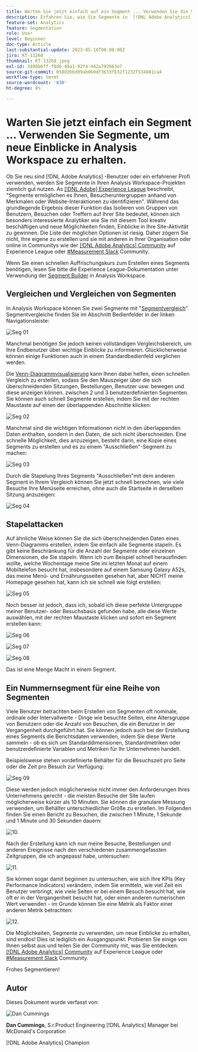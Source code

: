 ```yaml
---
title: Warten Sie jetzt einfach auf ein Segment ... Verwenden Sie die Segmentierung, um neue Einblicke in Analysis Workspace zu erhalten.
description: Erfahren Sie, wie Sie Segmente in  [!DNL Adobe Analytics]  verwenden, um neue Einblicke aus Ihren Visualisierungen und Freiformtabellen von Analysis Workspace zu erhalten.
feature-set: Analytics
feature: Segmentation
role: User
level: Beginner
doc-type: Article
last-substantial-update: 2023-05-16T00:00:00Z
jira: KT-13268
thumbnail: KT-13268.jpeg
exl-id: 3496b6ff-f8d6-48a1-92f4-442a792663e7
source-git-commit: 058d26bd99ab060df3633fb32f1232f534881ca4
workflow-type: tm+mt
source-wordcount: '830'
ht-degree: 8%

---
```


# Warten Sie jetzt einfach ein Segment ... Verwenden Sie Segmente, um neue Einblicke in Analysis Workspace zu erhalten.

Ob Sie neu sind [!DNL Adobe Analytics] -Benutzer oder ein erfahrener Profi verwenden, werden Sie Segmente in Ihren Analysis Workspace-Projekten ziemlich gut nutzen. As [[!DNL Adobe] Experience League](https://experienceleague.adobe.com/docs/analytics/components/segmentation/seg-overview.html?lang=de) beschreibt, &quot;Segmente ermöglichen es Ihnen, Besucheruntergruppen anhand von Merkmalen oder Website-Interaktionen zu identifizieren&quot;. Während das grundlegende Ergebnis dieser Funktion das Isolieren von Gruppen von Benutzern, Besuchen oder Treffern auf Ihrer Site bedeutet, können sich besonders interessierte Analytiker wie Sie mit diesem Tool kreativ beschäftigen und neue Möglichkeiten finden, Einblicke in Ihre Site-Aktivität zu gewinnen. Die Liste der möglichen Optionen ist riesig. Daher zögern Sie nicht, Ihre eigene zu erstellen und sie mit anderen in Ihrer Organisation oder online in Communitys wie der [[!DNL Adobe Analytics] Community](https://experienceleaguecommunities.adobe.com/t5/adobe-analytics/ct-p/adobe-analytics-community?profile.language=de) auf Experience League oder [#Measurement Slack](https://www.measure.chat/) Community.

Wenn Sie einen schnellen Auffrischungskurs zum Erstellen eines Segments benötigen, lesen Sie bitte die Experience League-Dokumentation unter Verwendung der [Segment Builder](https://experienceleague.adobe.com/docs/analytics/components/segmentation/segmentation-workflow/seg-build.html?lang=en) in Analysis Workspace.

## Vergleichen und Vergleichen von Segmenten

In Analysis Workspace können Sie zwei Segmente mit &quot;[Segmentvergleich](https://experienceleague.adobe.com/docs/analytics/analyze/analysis-workspace/panels/segment-comparison/segment-comparison.html?lang=de)&quot;. Segmentvergleiche finden Sie im Abschnitt Bedienfelder in der linken Navigationsleiste:

![Seg 01](assets/seg01.png)

Manchmal benötigen Sie jedoch keinen vollständigen Vergleichsbereich, um Ihre Endbenutzer über wichtige Einblicke zu informieren. Glücklicherweise können einige Funktionen auch in einem Standardbedienfeld verglichen werden.

Die [Venn-Diagrammvisualisierung](https://experienceleague.adobe.com/docs/analytics/analyze/analysis-workspace/visualizations/venn.html?lang=de) kann Ihnen dabei helfen, einen schnellen Vergleich zu erstellen, sodass Sie den Mauszeiger über die sich überschneidenden Sitzungen, Bestellungen, Benutzer usw. bewegen und diese anzeigen können. zwischen 2 und 3 benutzerdefinierten Segmenten. Sie können auch schnell Segmente erstellen, indem Sie mit der rechten Maustaste auf einen der überlappenden Abschnitte klicken:

![Seg 02](assets/s02.png)

Manchmal sind die wichtigen Informationen nicht in den überlappenden Daten enthalten, sondern in den Daten, die sich nicht überschneiden. Eine schnelle Möglichkeit, dies anzuzeigen, besteht darin, eine Kopie eines Segments zu erstellen und es zu einem &quot;Ausschließen&quot;-Segment zu machen:

![Seg 03](assets/s03.png)

Durch die Stapelung Ihres Segments &quot;Ausschließen&quot;mit dem anderen Segment in Ihrem Vergleich können Sie jetzt schnell berechnen, wie viele Besuche Ihre Menüseite erreichen, ohne auch die Startseite in derselben Sitzung anzuzeigen:

![Seg 04](assets/s04.png)

## Stapelattacken

Auf ähnliche Weise können Sie die sich überschneidenden Daten eines Venn-Diagramms erstellen, indem Sie einfach alle Segmente stapeln. Es gibt keine Beschränkung für die Anzahl der Segmente oder einzelnen Dimensionen, die Sie stapeln. Wenn ich zum Beispiel schnell herausfinden wollte, welche Wochentage meine Site im letzten Monat auf einem Mobiltelefon besucht hat, insbesondere auf einem Samsung Galaxy A52s, das meine Menü- und Ernährungsseiten gesehen hat, aber NICHT meine Homepage gesehen hat, kann ich sie schnell wie folgt erstellen:

![Seg 05](assets/s05.png)

Noch besser ist jedoch, dass ich, sobald ich diese perfekte Untergruppe meiner Benutzer- oder Besuchsbasis gefunden habe, alle diese Werte auswählen, mit der rechten Maustaste klicken und sofort ein Segment erstellen kann:

![Seg 06](assets/s06.png)

![Seg 07](assets/s07.png)

![Seg 08](assets/s08.png)

Das ist eine Menge Macht in einem Segment.

## Ein Nummernsegment für eine Reihe von Segmenten

Viele Benutzer betrachten beim Erstellen von Segmenten oft nominale, ordinale oder Intervallwerte - Dinge wie besuchte Seiten, eine Altersgruppe von Benutzern oder die Anzahl von Besuchen, die ein Benutzer in der Vergangenheit durchgeführt hat. Sie können jedoch auch bei der Erstellung eines Segments die Berichtsdaten verwenden, indem Sie diese Werte sammeln - ob es sich um Standarddimensionen, Standardmetriken oder benutzerdefinierte Variablen und Metriken für Ihr Unternehmen handelt.

Beispielsweise stehen vordefinierte Behälter für die Besuchszeit pro Seite oder die Zeit pro Besuch zur Verfügung:

![Seg 09](assets/s09.png)

Diese werden jedoch möglicherweise nicht immer den Anforderungen Ihres Unternehmens gerecht - die meisten Besuche der Site laufen möglicherweise kürzer als 10 Minuten. Sie können die granulare Messung verwenden, um Behälter unterschiedlicher Größe zu erstellen. Im Folgenden finden Sie einen Bericht zu Besuchen, die zwischen 1 Minute, 1 Sekunde und 1 Minute und 30 Sekunden dauern:

![10.](assets/s10.png)

Nach der Erstellung kann ich nun meine Besuche, Bestellungen und anderen Ereignisse nach den verschiedenen zusammengefassten Zeitgruppen, die ich angepasst habe, untersuchen:

![11.](assets/s11.png)

Sie können sogar damit beginnen zu untersuchen, wie sich Ihre KPIs (Key Performance Indicators) verändern, indem Sie ermitteln, wie viel Zeit ein Benutzer verbringt, wie viele Seiten er bei einem Besuch besucht hat, wie oft er in der Vergangenheit besucht hat, oder einen anderen numerischen Wert verwenden - im Grunde können Sie eine Metrik als Faktor einer anderen Metrik betrachten:

![12.](assets/s12.png)

Die Möglichkeiten, Segmente zu verwenden, um neue Einblicke zu erhalten, sind endlos! Dies ist lediglich ein Ausgangspunkt. Probieren Sie einige von Ihnen selbst aus und teilen Sie der Community mit, was Sie entdecken: [[!DNL Adobe Analytics] Community](https://experienceleaguecommunities.adobe.com/t5/adobe-analytics/ct-p/adobe-analytics-community?profile.language=de) auf Experience League oder [#Measurement Slack](https://www.measure.chat/) Community.

Frohes Segmentieren!

## Autor

Dieses Dokument wurde verfasst von:

![Dan Cummings](assets/seg13.png)

**Dan Cummings**, S.r.Product Engineering [!DNL Analytics] Manager bei McDonald&#39;s Corporation

[!DNL Adobe Analytics] Champion
